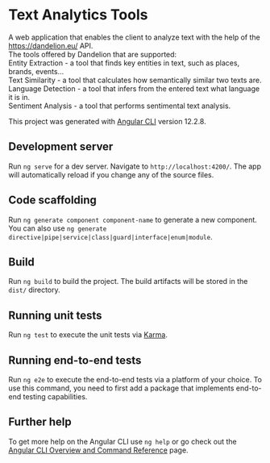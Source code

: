 # Text Analytics Tools

A web application that enables the client to analyze text with the help of the https://dandelion.eu/ API.\
The tools offered by Dandelion that are supported:\
Entity Extraction - a tool that finds key entities in text, such as places, brands, events...\
Text Similarity - a tool that calculates how semantically similar two texts are.\
Language Detection - a tool that infers from the entered text what language it is in.\
Sentiment Analysis - a tool that performs sentimental text analysis.

This project was generated with [Angular CLI](https://github.com/angular/angular-cli) version 12.2.8.

## Development server

Run `ng serve` for a dev server. Navigate to `http://localhost:4200/`. The app will automatically reload if you change any of the source files.

## Code scaffolding

Run `ng generate component component-name` to generate a new component. You can also use `ng generate directive|pipe|service|class|guard|interface|enum|module`.

## Build

Run `ng build` to build the project. The build artifacts will be stored in the `dist/` directory.

## Running unit tests

Run `ng test` to execute the unit tests via [Karma](https://karma-runner.github.io).

## Running end-to-end tests

Run `ng e2e` to execute the end-to-end tests via a platform of your choice. To use this command, you need to first add a package that implements end-to-end testing capabilities.

## Further help

To get more help on the Angular CLI use `ng help` or go check out the [Angular CLI Overview and Command Reference](https://angular.io/cli) page.
